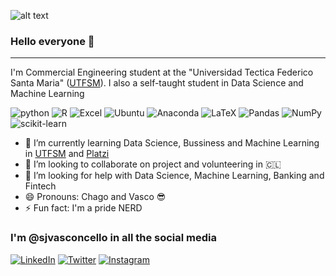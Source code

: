 ![alt text](https://media.licdn.com/dms/image/C4D16AQGbWDzbT4J1mQ/profile-displaybackgroundimage-shrink_350_1400/0/1623876519594?e=1699488000&v=beta&t=bcjWNYAXL3VPN7D8_Fup31TImLM6preHqX-CCQEV2no)


### Hello everyone 👋

----

I'm Commercial Engineering student at the "Universidad Tectica Federico Santa Maria" ([UTFSM](https://www.usm.cl/)). I also a self-taught student in Data Science and Machine Learning

![python](https://img.shields.io/badge/Python-14354C?style=for-the-badge&logo=python&logoColor=white)
![R](https://img.shields.io/badge/R-276DC3?style=for-the-badge&logo=r&logoColor=white)
![Excel](https://img.shields.io/badge/Microsoft_Excel-217346?style=for-the-badge&logo=microsoft-excel&logoColor=whit)
![Ubuntu](https://img.shields.io/badge/Ubuntu-E95420?style=for-the-badge&logo=ubuntu&logoColor=white)
![Anaconda](https://img.shields.io/badge/Anaconda-%2344A833.svg?style=for-the-badge&logo=anaconda&logoColor=white)
![LaTeX](https://img.shields.io/badge/latex-%23008080.svg?style=for-the-badge&logo=latex&logoColor=white)
![Pandas](https://img.shields.io/badge/pandas-%23150458.svg?style=for-the-badge&logo=pandas&logoColor=white)
![NumPy](https://img.shields.io/badge/numpy-%23013243.svg?style=for-the-badge&logo=numpy&logoColor=white)
![scikit-learn](https://img.shields.io/badge/scikit--learn-%23F7931E.svg?style=for-the-badge&logo=scikit-learn&logoColor=white) 

- 🌱 I’m currently learning Data Science, Bussiness and Machine Learning in [UTFSM](https://www.usm.cl/) and [Platzi](https://platzi.com/)
- 👯 I’m looking to collaborate on project and volunteering in 🇨🇱
- 🤔 I’m looking for help with Data Science, Machine Learning, Banking and Fintech
- 😄 Pronouns: Chago and Vasco 😎
- ⚡ Fun fact: I'm a pride NERD

### I'm @sjvasconcello in all the social media

[![LinkedIn](https://img.shields.io/badge/sjvasconcello-%230077B5.svg?style=for-the-badge&logo=linkedin&logoColor=white)](https://www.linkedin.com/in/sjvasconcello/)
[![Twitter](https://img.shields.io/badge/sjvasconcello-%231DA1F2.svg?style=for-the-badge&logo=Twitter&logoColor=white)](https://twitter.com/sjvasconcello)
[![Instagram](https://img.shields.io/badge/sjvasconcello-%23E4405F.svg?style=for-the-badge&logo=Instagram&logoColor=white)](https://www.instagram.com/sjvasconcello)

<!--
**sjvasconcello/sjvasconcello** is a ✨ _special_ ✨ repository because its `README.md` (this file) appears on your GitHub profile.

Here are some ideas to get you started:

- 🔭 I’m currently working on ...
- 🌱 I’m currently learning ...
- 👯 I’m looking to collaborate on ...
- 🤔 I’m looking for help with ...
- 💬 Ask me about ...
- 📫 How to reach me: ...
- 😄 Pronouns: ...
- ⚡ Fun fact: ...
-->
